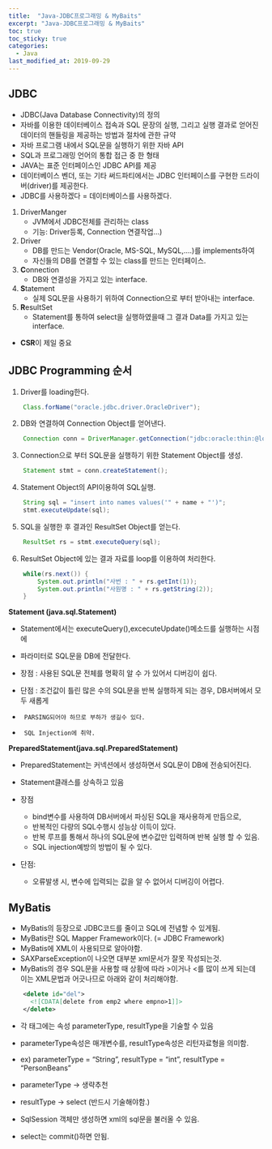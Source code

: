 ```yaml
---
title:  "Java-JDBC프로그래밍 & MyBaits"
excerpt: "Java-JDBC프로그래밍 & MyBaits"
toc: true
toc_sticky: true  
categories:
  - Java
last_modified_at: 2019-09-29
---
```


## **JDBC** 
- JDBC(Java Database Connectivity)의 정의
- 자바를 이용한 데이터베이스 접속과 SQL 문장의 실행, 그리고 실행 결과로 얻어진 데이터의 핸들링을 제공하는 방법과 절차에 관한 규약
- 자바 프로그램 내에서 SQL문을 실행하기 위한 자바 API
- SQL과 프로그래밍 언어의 통합 접근 중 한 형태
- JAVA는 표준 인터페이스인 JDBC API를 제공
- 데이터베이스 벤더, 또는 기타 써드파티에서는 JDBC 인터페이스를 구현한 드라이버(driver)를 제공한다.
- JDBC를 사용하겠다 = 데이터베이스를 사용하겠다.  

1. DriverManger
    - JVM에서 JDBC전체를 관리하는 class
    - 기능: Driver등록, Connection 연결작업...)   
2. Driver 
    - DB를 만드는 Vendor(Oracle, MS-SQL, MySQL,....)를 implements하여
    - 자신들의 DB를 연결할 수 있는 class를 만드는 인터페이스.    
3. **C**onnection
    - DB와 연결성을 가지고 있는 interface.
4. **S**tatement
    - 실제 SQL문을 사용하기 위하여 Connection으로 부터 받아내는 interface.
5. **R**esultSet
    - Statement를 통하여 select을 실행하였을때 그 결과 Data를 가지고 있는 interface.
- **CSR**이 제일 중요  

## **JDBC Programming 순서**

1. Driver를 loading한다.
```java
    Class.forName("oracle.jdbc.driver.OracleDriver");
```
2. DB와 연결하여 Connection Object를 얻어낸다.
```java
    Connection conn = DriverManager.getConnection("jdbc:oracle:thin:@localhost:1521:xe","scott","tiger");
```
3. Connection으로 부터 SQL문을 실행하기 위한 Statement Object를 생성.
```java
    Statement stmt = conn.createStatement();
```
4. Statement Object의 API이용하여 SQL실행.
```java
    String sql = "insert into names values('" + name + "')";
    stmt.executeUpdate(sql);
```
5. SQL을 실행한 후 결과인 ResultSet Object를 얻는다.
```java
    ResultSet rs = stmt.executeQuery(sql);
```
6. ResultSet Object에 있는 결과 자료를 loop를 이용하여 처리한다.
```java
    while(rs.next()) {
        System.out.println("사번 : " + rs.getInt(1));
        System.out.println("사원명 : " + rs.getString(2));
    }
```

**Statement (java.sql.Statement)**

-    Statement에서는 executeQuery(),excecuteUpdate()메소드를 실행하는 시점에 
-    파라미터로 SQL문을 DB에 전달한다.

-    장점 : 사용된 SQL문 전체를 명확히 알 수 가 있어서 디버깅이 쉽다.
-    단점 : 조건값이 틀린 많은 수의 SQL문을 반복 실행하게 되는 경우, DB서버에서 모두 새롭게 
-      PARSING되어야 하므로 부하가 생길수 있다.
-      SQL Injection에 취약.

**PreparedStatement(java.sql.PreparedStatement)**

- PreparedStatement는 커넥션에서 생성하면서 SQL문이 DB에 전송되어진다.
- Statement클래스를 상속하고 있음

- 장점 
    - bind변수를 사용하여 DB서버에서 파싱된 SQL을 재사용하게 만듬으로, 
    - 반복적인 다량의 SQL수행시 성능상 이득이 있다.
    - 반복 루프를 통해서 하나의 SQL문에 변수값만 입력하며 반복 실행 할 수 있음.
    - SQL injection예방의 방법이 될 수 있다.

- 단점:
    -  오류발생 시, 변수에 입력되는 값을 알 수 없어서 디버깅이 어렵다.


## MyBatis
- MyBatis의 등장으로 JDBC코드를 줄이고 SQL에 전념할 수 있게됨.
- MyBatis란 SQL Mapper Framework이다. (= JDBC Framework)
- MyBatis에 XML이 사용되므로 알아야함.
- SAXParseException이 나오면 대부분 xml문서가 잘못 작성되는것.
- MyBatis의 경우 SQL문을 사용할 때 상황에 따라 >이거나 <를 많이 쓰게 되는데 이는 XML문법과 어긋나므로 아래와 같이 처리해야함.  

```xml
    <delete id="del">
      <![CDATA[delete from emp2 where empno>1]]>
    </delete>
```

- 각 태그에는 속성 parameterType, resultType을 기술할 수 있음
- parameterType속성은 매개변수를, resultType속성은 리턴자료형을 의미함.
- ex) parameterType = “String”, resultType = “int”, resultType = “PersonBeans”
- parameterType → 생략추천
- resultType → select (반드시 기술해야함.)


- SqlSession 객체만 생성하면 xml의 sql문을 불러올 수 있음.
- select는 commit()하면 안됨.

